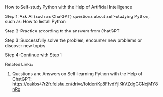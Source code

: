 How to Self-study Python with the Help of Artificial Intelligence

Step 1: Ask AI (such as ChatGPT) questions about self-studying Python, such as: How to Install Python

Step 2: Practice according to the answers from ChatGPT

Step 3: Successfully solve the problem, encounter new problems or discover new topics

Step 4: Continue with Step 1

Related Links: 
1. Questions and Answers on Self-learning Python with the Help of ChatGPT:    https://eakbs47r2fr.feishu.cn/drive/folder/Kp8FfvdYjlKkVZdgGCNcjMY8nRg


